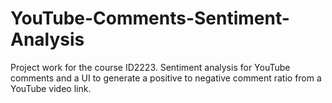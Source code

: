 # YouTube-Comments-Sentiment-Analysis
Project work for the course ID2223. Sentiment analysis for YouTube comments and a UI to generate a positive to negative comment ratio from a YouTube video link.
